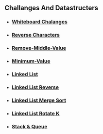 ## Challanges And Datastructers

- ### [Whiteboard Chalanges](./whiteboard-challanges/README.md)

- ### [Reverse Characters](./Reverse-Characters/README.md)

- ### [Remove-Middle-Value](./Remove-Middle-Value/README.md)

- ### [Minimum-Value](./Minimum-Value/README.md)

- ### [Linked List](./Data-Structures/LinkedList//README.md)

- ### [Linked List Reverse](./Data-Structures/LinkedList//reverse/README.md)

- ### [Linked List Merge Sort](./Data-Structures/LinkedList//MergeSorted/README.md)

- ### [Linked List Rotate K](./Data-Structures/LinkedList//rotateLinkedList/README.md)

- ### [Stack & Queue](./Data-Structures/Stack%20&%20Queue/Stack&Queue-Implementation/README.md)
